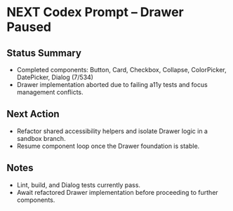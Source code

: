 # NEXT Codex Prompt – Drawer Paused

## Status Summary
- Completed components: Button, Card, Checkbox, Collapse, ColorPicker, DatePicker, Dialog (7/534)
- Drawer implementation aborted due to failing a11y tests and focus management conflicts.

## Next Action
- Refactor shared accessibility helpers and isolate Drawer logic in a sandbox branch.
- Resume component loop once the Drawer foundation is stable.

## Notes
- Lint, build, and Dialog tests currently pass.
- Await refactored Drawer implementation before proceeding to further components.

